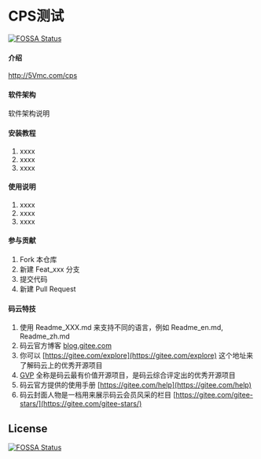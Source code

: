 # CPS测试
[![FOSSA Status](https://app.fossa.com/api/projects/git%2Bgithub.com%2FAFewMoon%2Fcps-test.svg?type=shield)](https://app.fossa.com/projects/git%2Bgithub.com%2FAFewMoon%2Fcps-test?ref=badge_shield)


#### 介绍
http://5Vmc.com/cps

#### 软件架构
软件架构说明


#### 安装教程

1.  xxxx
2.  xxxx
3.  xxxx

#### 使用说明

1.  xxxx
2.  xxxx
3.  xxxx

#### 参与贡献

1.  Fork 本仓库
2.  新建 Feat_xxx 分支
3.  提交代码
4.  新建 Pull Request


#### 码云特技

1.  使用 Readme\_XXX.md 来支持不同的语言，例如 Readme\_en.md, Readme\_zh.md
2.  码云官方博客 [blog.gitee.com](https://blog.gitee.com)
3.  你可以 [https://gitee.com/explore](https://gitee.com/explore) 这个地址来了解码云上的优秀开源项目
4.  [GVP](https://gitee.com/gvp) 全称是码云最有价值开源项目，是码云综合评定出的优秀开源项目
5.  码云官方提供的使用手册 [https://gitee.com/help](https://gitee.com/help)
6.  码云封面人物是一档用来展示码云会员风采的栏目 [https://gitee.com/gitee-stars/](https://gitee.com/gitee-stars/)


## License
[![FOSSA Status](https://app.fossa.com/api/projects/git%2Bgithub.com%2FAFewMoon%2Fcps-test.svg?type=large)](https://app.fossa.com/projects/git%2Bgithub.com%2FAFewMoon%2Fcps-test?ref=badge_large)